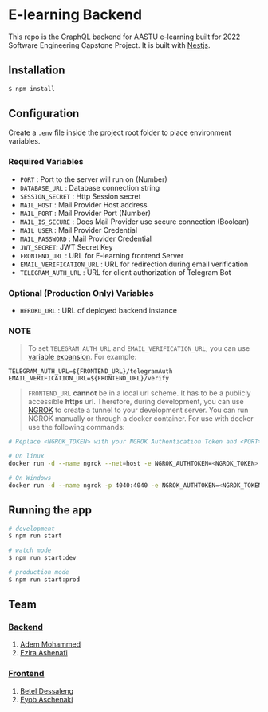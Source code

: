 # E-learning Backend

This repo is the GraphQL backend for AASTU e-learning built for 2022 Software Engineering Capstone Project. It is built with [Nestjs](https://nestjs.com/).

## Installation

```bash
$ npm install
```

## Configuration

Create a `.env` file inside the project root folder to place environment variables.

### Required Variables

- `PORT` : Port to the server will run on (Number)
- `DATABASE_URL` : Database connection string
- `SESSION_SECRET` : Http Session secret
- `MAIL_HOST` : Mail Provider Host address
- `MAIL_PORT` : Mail Provider Port (Number)
- `MAIL_IS_SECURE` : Does Mail Provider use secure connection (Boolean)
- `MAIL_USER` : Mail Provider Credential
- `MAIL_PASSWORD` : Mail Provider Credential
- `JWT_SECRET`: JWT Secret Key
- `FRONTEND_URL` : URL for E-learning frontend Server
- `EMAIL_VERIFICATION_URL` : URL for redirection during email verification
- `TELEGRAM_AUTH_URL` : URL for client authorization of Telegram Bot

### Optional (Production Only) Variables

- `HEROKU_URL` : URL of deployed backend instance

### **NOTE**

> To set `TELEGRAM_AUTH_URL` and `EMAIL_VERIFICATION_URL`, you can use [variable expansion](https://docs.nestjs.com/techniques/configuration#expandable-variables). For example:

```
TELEGRAM_AUTH_URL=${FRONTEND_URL}/telegramAuth
EMAIL_VERIFICATION_URL=${FRONTEND_URL}/verify
```

> `FRONTEND_URL` **cannot** be in a local url scheme. It has to be a publicly accessible **https** url. Therefore, during development, you can use [NGROK](https://ngrok.com/) to create a tunnel to your development server. You can run NGROK manually or through a docker container. For use with docker use the following commands:

```bash
# Replace <NGROK_TOKEN> with your NGROK Authentication Token and <PORT> with the port your frontend server is running on

# On linux
docker run -d --name ngrok --net=host -e NGROK_AUTHTOKEN=<NGROK_TOKEN> ngrok/ngrok http <PORT>

# On Windows
docker run -d --name ngrok -p 4040:4040 -e NGROK_AUTHTOKEN=<NGROK_TOKEN> ngrok/ngrok http host.docker.internal:<PORT>
```

## Running the app

```bash
# development
$ npm run start

# watch mode
$ npm run start:dev

# production mode
$ npm run start:prod
```

## Team

### [Backend]()

1. [Adem Mohammed](https://github.com/abulhuman)
1. [Ezira Ashenafi](https://github.com/eazash22)

### [Frontend]()

1. [Betel Dessaleng](https://github.com/BettyBane)
1. [Eyob Aschenaki](https://github.com/EyobAshenaki)
